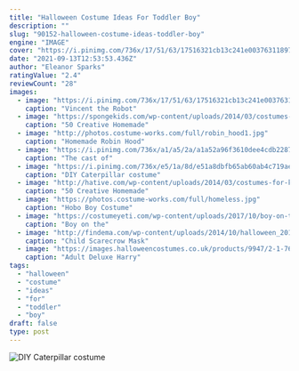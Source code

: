 ```yaml
---
title: "Halloween Costume Ideas For Toddler Boy"
description: ""
slug: "90152-halloween-costume-ideas-toddler-boy"
engine: "IMAGE"
cover: "https://i.pinimg.com/736x/17/51/63/17516321cb13c241e00376311897d096--robot-costumes-toddler-halloween-costumes.jpg"
date: "2021-09-13T12:53:53.436Z"
author: "Eleanor Sparks"
ratingValue: "2.4"
reviewCount: "28"
images:
  - image: "https://i.pinimg.com/736x/17/51/63/17516321cb13c241e00376311897d096--robot-costumes-toddler-halloween-costumes.jpg"
    caption: "Vincent the Robot"
  - image: "https://spongekids.com/wp-content/uploads/2014/03/costumes-for-kids/37-little-mummies-kid-costume.jpg"
    caption: "50 Creative Homemade"
  - image: "http://photos.costume-works.com/full/robin_hood1.jpg"
    caption: "Homemade Robin Hood"
  - image: "https://i.pinimg.com/736x/a1/a5/2a/a1a52a96f3610dee4cdb22877d45e134--best-halloween-costumes-the-internet.jpg"
    caption: "The cast of"
  - image: "https://i.pinimg.com/736x/e5/1a/8d/e51a8dbfb65ab60ab4c719ae41c31705--caterpillar-costume-diy-costumes.jpg"
    caption: "DIY Caterpillar costume"
  - image: "http://hative.com/wp-content/uploads/2014/03/costumes-for-kids/50-peter-pan-costume-little-boy.jpg"
    caption: "50 Creative Homemade"
  - image: "https://photos.costume-works.com/full/homeless.jpg"
    caption: "Hobo Boy Costume"
  - image: "https://costumeyeti.com/wp-content/uploads/2017/10/boy-on-the-toilet-and-toilet-plunger-costume.jpg"
    caption: "Boy on the"
  - image: "http://findema.com/wp-content/uploads/2014/10/halloween_20147231.jpg"
    caption: "Child Scarecrow Mask"
  - image: "https://images.halloweencostumes.co.uk/products/9947/2-1-76847/adult-deluxe-harry-potter-costume.jpg"
    caption: "Adult Deluxe Harry"
tags:
  - "halloween"
  - "costume"
  - "ideas"
  - "for"
  - "toddler"
  - "boy"
draft: false
type: post
---
```



![DIY Caterpillar costume](https://i.pinimg.com/736x/e5/1a/8d/e51a8dbfb65ab60ab4c719ae41c31705--caterpillar-costume-diy-costumes.jpg "DIY Caterpillar costume")


<!--inArticleAds-->

<!--galleryOne-->


<!--inArticleAds-->

<!--galleryTwo-->


<!--galleryThree-->

